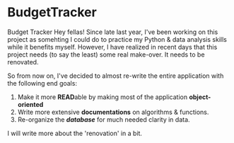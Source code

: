# BudgetTracker
Budget Tracker
Hey fellas!
Since late last year, I've been working on this project as somehting I could do to practice my Python & data analysis skills while it benefits myself.
However, I have realized in recent days that this project needs (to say the least) some real make-over. It needs to be renovated.

So from now on, I've decided to almost re-write the entire application with the following end goals:

<ol>
<li>	Make it more <b>READ</b>able by making most of the application <b>object-oriented</b>	</li>
<li>	Write more extensive <b>documentations</b> on algorithms & functions.	</li>
<li>	Re-organize the <b><i>database</i></b> for much needed clarity in data.	</li>
</ol>

I will write more about the 'renovation' in a bit.

